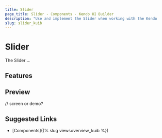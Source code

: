 ```yaml
---
title: Slider
page_title: Slider - Components - Kendo UI Builder
description: "Use and implement the Slider when working with the Kendo UI Builder tool for creating and managing Angular and AngularJS-based web applications."
slug: slider_kuib
---
```


# Slider

The Slider ...

## Features


## Preview

// screen or demo?

## Suggested Links

* [Components]({% slug viewsoverview_kuib %})

